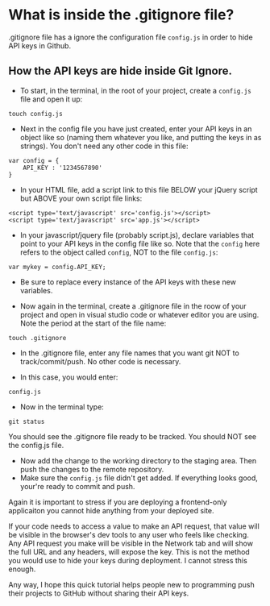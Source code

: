 # What is inside the .gitignore file? 

.gitignore file has a ignore the configuration file `config.js` in order to hide API keys in Github. 

## How the API keys are hide inside Git Ignore. 

- To start, in the terminal, in the root of your project, create a `config.js` file and open it up: 
```
touch config.js
```

- Next in the config file you have just created, enter your API keys in an object like so (naming them whatever you like, and putting the keys in as strings). You don't need any other code in this file: 
```
var config = {
    API_KEY : '1234567890'
}
```

- In your HTML file, add a script link to this file BELOW your jQuery script but ABOVE your own script file links: 
```
<script type='text/javascript' src='config.js'></script>
<script type='text/javascript' src='app.js'></script>
```

- In your javascript/jquery file (probably script.js), declare variables that point to your API keys in the config file like so. Note that the `config` here refers to the object called `config`, NOT to the file `config.js`: 
```
var mykey = config.API_KEY; 
```

- Be sure to replace every instance of the API keys with these new variables. 

- Now again in the terminal, create a .gitignore file in the roow of your project and open in visual studio code or whatever editor you are using. Note the period at the start of the file name: 
```
touch .gitignore
```

- In the .gitignore file, enter any file names that you want git NOT to track/commit/push. No other code is necessary. 

- In this case, you would enter: 
```
config.js
```

- Now in the terminal type: 
```
git status
```
You should see the .gitignore file ready to be tracked. You should NOT see the config.js file. 

- Now add the change to the working directory to the staging area. Then push the changes to the remote repository.
- Make sure the `config.js` file didn't get added. If everything looks good, your're ready to commit and push. 

Again it is important to stress if you are deploying a frontend-only applicaiton you cannot hide anything from your deployed site. 

If your code needs to access a value to make an API request, that value will be visible in the browser's dev tools to any user who feels like checking. Any API request you make will be visible in the Network tab and will show the full URL and any headers, will expose the key. This is not the method you would use to hide your keys during deployment. I cannot stress this enough. 

Any way, I hope this quick tutorial helps people new to programming push their projects to GitHub without sharing their API keys. 



